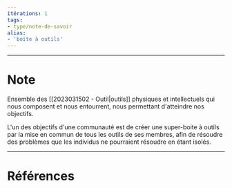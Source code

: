 ```yaml
---
itérations: 1
tags: 
- type/note-de-savoir
alias: 
- 'boite à outils'
---
```


---
# Note

Ensemble des [[2023031502 - Outil|outils]] physiques et intellectuels qui nous composent et nous entourrent, nous permettant d'atteindre nos objectifs.

L'un des objectifs d'une communauté est de créer une super-boite à outils par la mise en commun de tous les outils de ses membres, afin de résoudre des problèmes que les individus ne pourraient résoudre en étant isolés.

---
# Références
